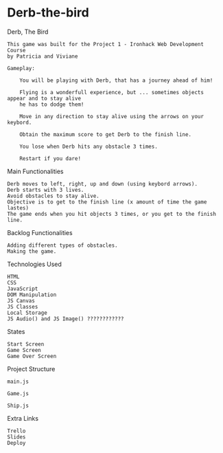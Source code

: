 # Derb-the-bird

   Derb, The Bird 

    This game was built for the Project 1 - Ironhack Web Development Course
    by Patricia and Viviane

    Gameplay:

        You will be playing with Derb, that has a journey ahead of him!

        Flying is a wonderfull experience, but ... sometimes objects appear and to stay alive
        he has to dodge them!

        Move in any direction to stay alive using the arrows on your keybord.

        Obtain the maximum score to get Derb to the finish line.

        You lose when Derb hits any obstacle 3 times.

        Restart if you dare!






Main Functionalities

    Derb moves to left, right, up and down (using keybord arrows).
    Derb starts with 3 lives.
    Avoid obstacles to stay alive.
    Objective is to get to the finish line (x amount of time the game lastes)
    The game ends when you hit objects 3 times, or you get to the finish line.

Backlog Functionalities

    Adding different types of obstacles.
    Making the game.

Technologies Used

    HTML
    CSS
    JavaScript
    DOM Manipulation
    JS Canvas
    JS Classes
    Local Storage
    JS Audio() and JS Image() ????????????

States

    Start Screen
    Game Screen
    Game Over Screen



Project Structure

    main.js

    Game.js

    Ship.js


Extra Links

    Trello
    Slides
    Deploy